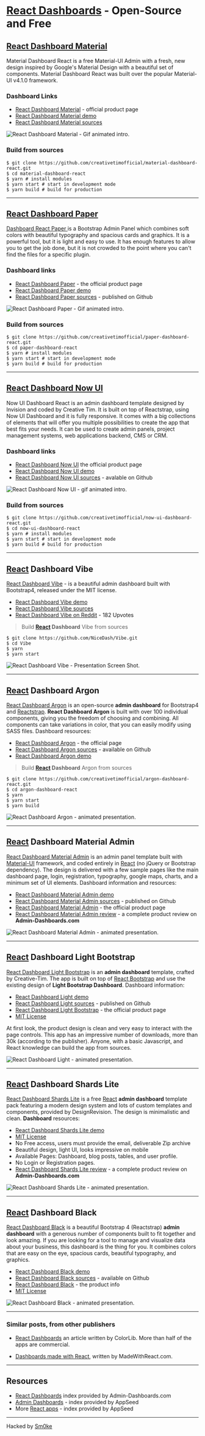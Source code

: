 # [React Dashboards](https://dev.to/sm0ke/react-dashboards-open-source-apps-1c7j) - Open-Source and Free

## [React Dashboard Material](https://www.creative-tim.com/product/material-dashboard-react)

Material Dashboard React is a free Material-UI Admin with a fresh, new design inspired by Google's Material Design with a beautiful set of components. Material Dashboard React was built over the popular Material-UI v4.1.0 framework.

### Dashboard Links

 - [React Dashboard Material](https://www.creative-tim.com/product/material-dashboard-react) - official product page
 - [React Dashboard Material demo](https://demos.creative-tim.com/material-dashboard-react/#/admin/dashboard)
 - [React Dashboard Material sources](https://github.com/creativetimofficial/material-dashboard-react)

![React Dashboard Material - Gif animated intro.](https://github.com/app-generator/static/blob/master/admin-dashboards/react-dashboard-material-intro.gif?raw=true)


### Build from sources

```
$ git clone https://github.com/creativetimofficial/material-dashboard-react.git
$ cd material-dashboard-react
$ yarn # install modules
$ yarn start # start in development mode
$ yarn build # build for production
```

---

## [React Dashboard Paper](https://www.creative-tim.com/product/paper-dashboard-react)

[Dashboard React Paper ](https://www.creative-tim.com/product/paper-dashboard-react) is a Bootstrap Admin Panel which combines soft colors with beautiful typography and spacious cards and graphics. It is a powerful tool, but it is light and easy to use. It has enough features to allow you to get the job done, but it is not crowded to the point where you can't find the files for a specific plugin.

### Dashboard links 

 - [React Dashboard Paper](https://www.creative-tim.com/product/paper-dashboard-react) - the official product page
 - [React Dashboard Paper demo](https://demos.creative-tim.com/paper-dashboard-react/#/admin/dashboard)
 - [React Dashboard Paper sources](https://github.com/creativetimofficial/paper-dashboard-react) - published on Github

![React Dashboard Paper - Gif animated intro.](https://github.com/app-generator/static/blob/master/admin-dashboards/react-dashboard-paper-intro.gif?raw=true)

### Build from sources

```
$ git clone https://github.com/creativetimofficial/paper-dashboard-react.git
$ cd paper-dashboard-react
$ yarn # install modules
$ yarn start # start in development mode
$ yarn build # build for production
```

---

## [React Dashboard Now UI](https://www.creative-tim.com/product/now-ui-dashboard-react)

Now UI Dashboard React is an admin dashboard template designed by Invision and coded by Creative Tim. It is built on top of Reactstrap, using Now UI Dashboard and it is fully responsive. It comes with a big collections of elements that will offer you multiple possibilities to create the app that best fits your needs. It can be used to create admin panels, project management systems, web applications backend, CMS or CRM.

### Dashboard links

 - [React Dashboard Now UI](https://www.creative-tim.com/product/now-ui-dashboard-react) the official product page
 - [React Dashboard Now UI demo](https://demos.creative-tim.com/now-ui-dashboard-react/#/admin/dashboard)
 - [React Dashboard Now UI sources](https://github.com/creativetimofficial/now-ui-dashboard-react) - avalable on Github

![React Dashboard Now UI - gif animated intro.](https://github.com/app-generator/static/blob/master/admin-dashboards/react-dashboard-nowui-intro.gif?raw=true)

### Build from sources

```
$ git clone https://github.com/creativetimofficial/now-ui-dashboard-react.git
$ cd now-ui-dashboard-react
$ yarn # install modules
$ yarn start # start in development mode
$ yarn build # build for production
```

---

## [React](https://reactjs.org/) Dashboard Vibe

[React Dashboard Vibe](https://github.com/NiceDash/Vibe) - is a beautiful admin dashboard built with Bootstrap4, released under the MIT license.

 - [React Dashboard Vibe demo](https://vibe.nicedash.com/home)
 - [React Dashboard Vibe sources](https://github.com/NiceDash/Vibe)
 - [React Dashboard Vibe on Reddit](https://www.reddit.com/r/reactjs/comments/b3fzt2/i_created_a_free_dashboard_template_in_react/) - 182 Upvotes 

> Build **[React](https://reactjs.org/) Dashboard** Vibe from sources

```
$ git clone https://github.com/NiceDash/Vibe.git
$ cd Vibe
$ yarn 
$ yarn start
```
 
![React Dashboard Vibe - Presentation Screen Shot.](https://github.com/app-generator/static/blob/master/admin-dashboards/react-dashboard-vibe-screen.jpg?raw=true)

---

## [React](https://reactjs.org/) Dashboard Argon 

[React Dashboard Argon](https://www.creative-tim.com/product/argon-dashboard-react?ref=appseed) is an open-source **admin dashboard** for Bootstrap4 and [Reactstrap](https://reactstrap.github.io/). **React Dashboard Argon** is built with over 100 individual components, giving you the freedom of choosing and combining. All components can take variations in color, that you can easily modify using SASS files. Dashboard resources:

 - [React Dashboard Argon](https://www.creative-tim.com/product/argon-dashboard-react?ref=appseed) - the official page
 - [React Dashboard Argon sources](https://github.com/creativetimofficial/argon-dashboard-react?ref=appseed) - available on Github
 - [React Dashboard Argon demo](https://demos.creative-tim.com/argon-dashboard-react?ref=appseed) 

> Build **[React](https://reactjs.org/) Dashboard** Argon from sources

```
$ git clone https://github.com/creativetimofficial/argon-dashboard-react.git
$ cd argon-dashboard-react
$ yarn 
$ yarn start
$ yarn build
```

![React Dashboard Argon - animated presentation.](https://github.com/app-generator/static/blob/master/admin-dashboards/react-dashboard-argon-intro.gif?raw=true)

---

## [React](https://reactjs.org/) Dashboard Material Admin

[React Dashboard Material Admin](https://flatlogic.com/admin-dashboards/react-material-admin?ref=appseed) is an admin panel template built with [Material-UI](https://material-ui.com/) framework, and coded entirely in [React](https://reactjs.org/) (no jQuery or Bootstrap dependency). 
The design is delivered with a few sample pages like the main dashboard page, login, registration, typography, google maps, charts, and a minimum set of UI elements. Dashboard information and resources:

 - [React Dashboard Material Admin demo](https://flatlogic.com/admin-dashboards/react-material-admin/demo?ref=appseed)
 - [React Dashboard Material Admin sources](https://github.com/flatlogic/react-material-admin?ref=appseed) - published on Github  
 - [React Dashboard Material Admin](https://flatlogic.com/admin-dashboards/react-material-admin?ref=appseed) - the official product page 
 - [React Dashboard Material Admin review](https://admin-dashboards.com/react-dashboard-material-admin-flatlogic?ref=appseed) - a complete product review on **Admin-Dashboards.com**

![React Dashboard Material Admin - animated presentation.](https://raw.githubusercontent.com/app-generator/static/master/admin-dashboards/react-dashboard-material-admin-flatlogic-intro.gif)  

---

## [React](https://reactjs.org/) Dashboard Light Bootstrap

[React Dashboard Light Bootstrap](https://www.creative-tim.com/product/light-bootstrap-dashboard-react?ref=appseed) is an **admin dashboard** template, crafted by Creative-Tim. The app is built on top of [React Bootstrap](https://5c507d49471426000887a6a7--react-bootstrap.netlify.com/) and use the existing design of **Light Bootstrap Dashboard**. Dashboard information:

 - [React Dashboard Light demo](https://demos.creative-tim.com/light-bootstrap-dashboard-react/?ref=appseed)
 - [React Dashboard Light sources](https://github.com/creativetimofficial/light-bootstrap-dashboard-react?ref=appseed) - published on Github
 - [React Dashboard Light Bootstrap](https://www.creative-tim.com/product/light-bootstrap-dashboard-react?ref=appseed) - the official product page
 - [MIT License](https://en.wikipedia.org/wiki/MIT_License)

At first look, the product design is clean and very easy to interact with the page controls. This app has an impressive number of downloads, more than 30k (according to the publisher). Anyone, with a basic Javascript, and React knowledge can build the app from sources. 

![React Dashboard Light - animated presentation.](https://raw.githubusercontent.com/app-generator/static/master/admin-dashboards/react-dashboard-light-intro.gif)  

---

## [React](https://reactjs.org/) Dashboard Shards Lite

[React Dashboard Shards Lite](https://designrevision.com/downloads/shards-dashboard-lite-react/?ref=appseed) is a free [React](https://reactjs.org/) **admin dashboard** template pack featuring a modern design system and lots of custom templates and components, provided by DesignRevision. The design is minimalistic and clean. **Dashboard** resources:

 - [React Dashboard Shards Lite demo](https://designrevision.com/demo/shards-dashboard-lite-react/blog-overview?ref=appseed)
 - [MIT License](https://en.wikipedia.org/wiki/MIT_License)
 - No Free access, users must provide the email, deliverable Zip archive
 - Beautiful design, light UI, looks impressive on mobile
 - Available Pages: Dashboard, blog posts, tables, and user profile.
 - No Login or Registration pages. 
 - [React Dashboard Shards Lite review](https://admin-dashboards.com/react-dashboard-shards-lite) - a complete product review on **Admin-Dashboards.com**

![React Dashboard Shards Lite - animated presentation.](https://raw.githubusercontent.com/app-generator/static/master/admin-dashboards/react-dashboard-shards-light-intro.gif)

---

## [React](https://reactjs.org/) Dashboard Black

[React Dashboard Black](https://demos.creative-tim.com/black-dashboard-react/?ref=appseed) is a beautiful Bootstrap 4 (Reactstrap) **admin dashboard** with a generous number of components built to fit together and look amazing. If you are looking for a tool to manage and visualize data about your business, this dashboard is the thing for you. It combines colors that are easy on the eye, spacious cards, beautiful typography, and graphics.

 - [React Dashboard Black demo](https://demos.creative-tim.com/black-dashboard-react/?ref=appseed) 
 - [React Dashboard Black sources](https://github.com/creativetimofficial/black-dashboard-react?ref=appseed) - available on Github
 - [React Dashboard Black](https://www.creative-tim.com/product/black-dashboard-react?ref=appseed) - the product info
 - [MIT License](https://en.wikipedia.org/wiki/MIT_License)

![React Dashboard Black - animated presentation.](https://raw.githubusercontent.com/app-generator/static/master/admin-dashboards/react-dashboard-black-intro.gif)

---

### Similar posts, from other publishers  

- [React Dashboards](https://colorlib.com/wp/react-dashboard-templates/) an article written by ColorLib. More than half of the apps are commercial.

- [Dashboards made with React](https://madewithreactjs.com/dashboards), written by MadeWithReact.com.

---

## Resources

- [React Dashboards](https://admin-dashboards.com/tags/react-dashboards) index provided by Admin-Dashboards.com
- [Admin Dashboards](https://appseed.us/admin-dashboards) - index provided by AppSeed
- More [React apps](https://blog.appseed.us/react-apps-open-source-and-free/) - index provided by AppSeed

---
Hacked by [Sm0ke](https://twitter.com/Sm0keDev)

